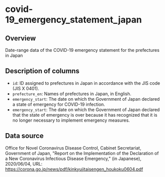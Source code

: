 # covid-19_emergency_statement_japan
## Overview
Date-range data of the COVID-19 emergency statement for the prefectures in Japan

## Description of columns
* `id`: ID assigned to prefectures in Japan in accordance with the JIS code (JIS X 0401).
* `prefecture_en`: Names of prefectures in Japan, in English.
* `emergency_start`: The date on which the Government of Japan declared a state of emergency for COVID-19 infection.
* `emergency_start`: The date on which the Government of Japan declared that the state of emergency is over because it has recognized that it is no longer necessary to implement emergency measures.

## Data source
Office for Novel Coronavirus Disease Control, Cabinet Secretariat, Government of Japan, "Report on the Implementation of the Declaration of a New Coronavirus Infectious Disease Emergency," (in Japanese), 2020/06/04, URL: https://corona.go.jp/news/pdf/kinkyujitaisengen_houkoku0604.pdf
